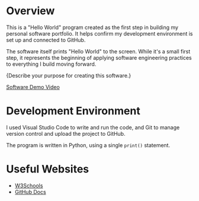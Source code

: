 # Overview

This is a "Hello World" program created as the first step in building my personal software portfolio. It helps confirm my development environment is set up and connected to GitHub.

The software itself prints "Hello World" to the screen. While it's a small first step, it represents the beginning of applying software engineering practices to everything I build moving forward.

{Describe your purpose for creating this software.}

[Software Demo Video](http://youtube.link.goes.here)

# Development Environment

I used Visual Studio Code to write and run the code, and Git to manage version control and upload the project to GitHub.

The program is written in Python, using a single `print()` statement.

# Useful Websites

* [W3Schools](https://www.w3schools.com/python/ref_func_print.asp)
* [GitHub Docs](https://docs.github.com/en/get-started)